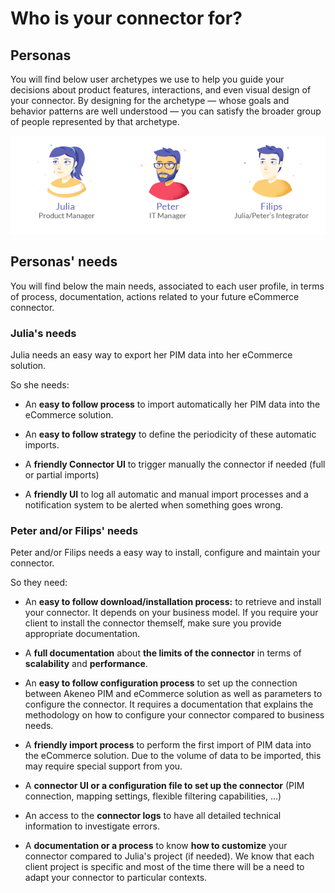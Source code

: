 # Who is your connector for?

## Personas

You will find below user archetypes we use to help you guide your decisions about product features, interactions, and even visual design of your connector. By designing for the archetype — whose goals and behavior patterns are well understood — you can satisfy the broader group of people represented by that archetype.

![Personas](../../img/guides/personas.png)

## Personas' needs

You will find below the main needs, associated to each user profile, in terms of process, documentation, actions related to your future eCommerce connector.

### Julia's needs

Julia needs an easy way to export her PIM data into her eCommerce solution.

So she needs:

* An **easy to follow process** to import automatically her PIM data into the eCommerce solution.

* An **easy to follow strategy** to define the periodicity of these automatic imports.

* A **friendly Connector UI** to trigger manually the connector if needed (full or partial imports)

* A **friendly UI** to log all automatic and manual import processes and a notification system to be alerted when something goes wrong.

### Peter and/or Filips' needs

Peter and/or Filips needs a easy way to install, configure and maintain your connector.

So they need:

* An **easy to follow download/installation process:** to retrieve and install your connector.
It depends on your business model. If you require your client to install the connector themself, make sure you provide appropriate documentation.

* A **full documentation** about **the limits of the connector** in terms of **scalability** and **performance**.

* An **easy to follow configuration process** to set up the connection between Akeneo PIM and eCommerce solution as well as parameters to configure the connector. It requires a documentation that explains the methodology on how to configure your connector compared to business needs.

* A **friendly import process** to perform the first import of PIM data into the eCommerce solution. Due to the volume of data to be imported, this may require special support from you.

* A **connector UI or a configuration file to set up the connector** (PIM connection, mapping settings, flexible filtering capabilities, …)

* An access to the **connector logs** to have all detailed technical information to investigate errors.

* A **documentation or a process** to know **how to customize** your connector compared to Julia's project (if needed). We know that each client project is specific and most of the time there will be a need to adapt your connector to particular contexts.
